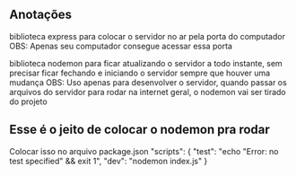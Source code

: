 ## Anotações

biblioteca express para colocar o servidor no ar pela porta do computador
OBS: Apenas seu computador consegue acessar essa porta

biblioteca nodemon para ficar atualizando o servidor a todo instante, sem precisar ficar fechando e iniciando o servidor sempre que houver uma mudança
OBS: Uso apenas para desenvolver o servidor, quando passar os arquivos do servidor para rodar na internet geral, o nodemon vai ser tirado do projeto

## Esse é o jeito de colocar o nodemon pra rodar
Colocar isso no arquivo package.json
"scripts": {
    "test": "echo \"Error: no test specified\" && exit 1",
    "dev": "nodemon index.js"
  } 